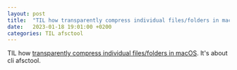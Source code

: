 ```yaml
---
layout: post
title:  "TIL how transparently compress individual files/folders in macOS (afsctool)"
date:   2023-01-18 19:01:00 +0200
categories: TIL afsctool
---
```

TIL how [transparently compress individual files/folders in macOS](https://ma.ttwagner.com/macos-os-x-disk-compression/). It's about cli afsctool. 
